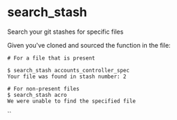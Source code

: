 # search_stash
Search your git stashes for specific files

Given you've cloned and sourced the function in the file:
 ```
 # For a file that is present
 
 $ search_stash accounts_controller_spec
 Your file was found in stash number: 2
 
 # For non-present files
 $ search_stash acro
 We were unable to find the specified file
 ```
``

